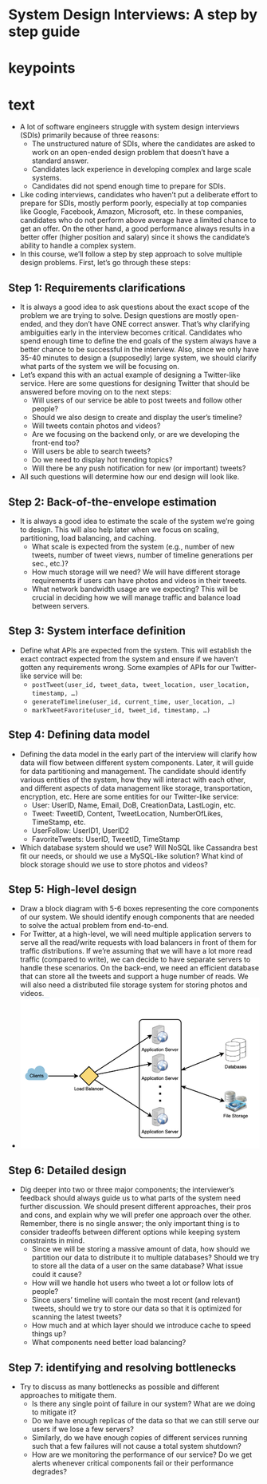 System Design Interviews: A step by step guide
=====
# keypoints


# text
- A lot of software engineers struggle with system design interviews (SDIs) primarily because of three reasons:
    - The unstructured nature of SDIs, where the candidates are asked to work on an open-ended design problem that doesn’t have a standard answer.
    - Candidates lack experience in developing complex and large scale systems.
    - Candidates did not spend enough time to prepare for SDIs.
- Like coding interviews, candidates who haven’t put a deliberate effort to prepare for SDIs, mostly perform poorly, especially at top companies like Google, Facebook, Amazon, Microsoft, etc. In these companies, candidates who do not perform above average have a limited chance to get an offer. On the other hand, a good performance always results in a better offer (higher position and salary) since it shows the candidate’s ability to handle a complex system.
- In this course, we’ll follow a step by step approach to solve multiple design problems. First, let’s go through these steps:

## Step 1: Requirements clarifications
- It is always a good idea to ask questions about the exact scope of the problem we are trying to solve. Design questions are mostly open-ended, and they don’t have ONE correct answer. That’s why clarifying ambiguities early in the interview becomes critical. Candidates who spend enough time to define the end goals of the system always have a better chance to be successful in the interview. Also, since we only have 35-40 minutes to design a (supposedly) large system, we should clarify what parts of the system we will be focusing on.
- Let’s expand this with an actual example of designing a Twitter-like service. Here are some questions for designing Twitter that should be answered before moving on to the next steps:
    - Will users of our service be able to post tweets and follow other people?
    - Should we also design to create and display the user’s timeline?
    - Will tweets contain photos and videos?
    - Are we focusing on the backend only, or are we developing the front-end too?
    - Will users be able to search tweets?
    - Do we need to display hot trending topics?
    - Will there be any push notification for new (or important) tweets?
- All such questions will determine how our end design will look like.  

## Step 2: Back-of-the-envelope estimation
- It is always a good idea to estimate the scale of the system we’re going to design. This will also help later when we focus on scaling, partitioning, load balancing, and caching.
    - What scale is expected from the system (e.g., number of new tweets, number of tweet views, number of timeline generations per sec., etc.)?
    - How much storage will we need? We will have different storage requirements if users can have photos and videos in their tweets.
    - What network bandwidth usage are we expecting? This will be crucial in deciding how we will manage traffic and balance load between servers.

## Step 3: System interface definition
- Define what APIs are expected from the system. This will establish the exact contract expected from the system and ensure if we haven’t gotten any requirements wrong. Some examples of APIs for our Twitter-like service will be:
    - ``postTweet(user_id, tweet_data, tweet_location, user_location, timestamp, …)``
    - ``generateTimeline(user_id, current_time, user_location, …)``
    - ``markTweetFavorite(user_id, tweet_id, timestamp, …)``

## Step 4: Defining data model
- Defining the data model in the early part of the interview will clarify how data will flow between different system components. Later, it will guide for data partitioning and management. The candidate should identify various entities of the system, how they will interact with each other, and different aspects of data management like storage, transportation, encryption, etc. Here are some entities for our Twitter-like service:
    - User: UserID, Name, Email, DoB, CreationData, LastLogin, etc.
    - Tweet: TweetID, Content, TweetLocation, NumberOfLikes, TimeStamp, etc.
    - UserFollow: UserID1, UserID2
    - FavoriteTweets: UserID, TweetID, TimeStamp
- Which database system should we use? Will NoSQL like Cassandra best fit our needs, or should we use a MySQL-like solution? What kind of block storage should we use to store photos and videos?

## Step 5: High-level design
- Draw a block diagram with 5-6 boxes representing the core components of our system. We should identify enough components that are needed to solve the actual problem from end-to-end.
- For Twitter, at a high-level, we will need multiple application servers to serve all the read/write requests with load balancers in front of them for traffic distributions. If we’re assuming that we will have a lot more read traffic (compared to write), we can decide to have separate servers to handle these scenarios. On the back-end, we need an efficient database that can store all the tweets and support a huge number of reads. We will also need a distributed file storage system for storing photos and videos.
- ![](../images/high_level_design.png)

## Step 6: Detailed design
- Dig deeper into two or three major components; the interviewer’s feedback should always guide us to what parts of the system need further discussion. We should present different approaches, their pros and cons, and explain why we will prefer one approach over the other. Remember, there is no single answer; the only important thing is to consider tradeoffs between different options while keeping system constraints in mind.
    - Since we will be storing a massive amount of data, how should we partition our data to distribute it to multiple databases? Should we try to store all the data of a user on the same database? What issue could it cause?
    - How will we handle hot users who tweet a lot or follow lots of people?
    - Since users’ timeline will contain the most recent (and relevant) tweets, should we try to store our data so that it is optimized for scanning the latest tweets?
    - How much and at which layer should we introduce cache to speed things up?
    - What components need better load balancing?

## Step 7: identifying and resolving bottlenecks
- Try to discuss as many bottlenecks as possible and different approaches to mitigate them.
    - Is there any single point of failure in our system? What are we doing to mitigate it?
    - Do we have enough replicas of the data so that we can still serve our users if we lose a few servers?
    - Similarly, do we have enough copies of different services running such that a few failures will not cause a total system shutdown?
    - How are we monitoring the performance of our service? Do we get alerts whenever critical components fail or their performance degrades?